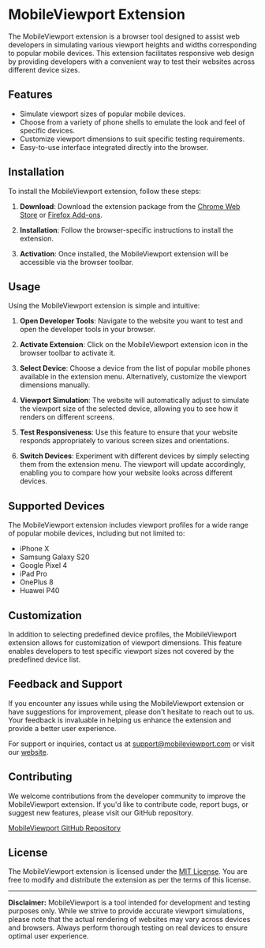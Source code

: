 # MobileViewport Extension

The MobileViewport extension is a browser tool designed to assist web developers in simulating various viewport heights and widths corresponding to popular mobile devices. This extension facilitates responsive web design by providing developers with a convenient way to test their websites across different device sizes.

## Features

- Simulate viewport sizes of popular mobile devices.
- Choose from a variety of phone shells to emulate the look and feel of specific devices.
- Customize viewport dimensions to suit specific testing requirements.
- Easy-to-use interface integrated directly into the browser.

## Installation

To install the MobileViewport extension, follow these steps:

1. **Download**: Download the extension package from the [Chrome Web Store](https://chrome.google.com/webstore/category/extensions) or [Firefox Add-ons](https://addons.mozilla.org/en-US/firefox/).

2. **Installation**: Follow the browser-specific instructions to install the extension.

3. **Activation**: Once installed, the MobileViewport extension will be accessible via the browser toolbar.

## Usage

Using the MobileViewport extension is simple and intuitive:

1. **Open Developer Tools**: Navigate to the website you want to test and open the developer tools in your browser.

2. **Activate Extension**: Click on the MobileViewport extension icon in the browser toolbar to activate it.

3. **Select Device**: Choose a device from the list of popular mobile phones available in the extension menu. Alternatively, customize the viewport dimensions manually.

4. **Viewport Simulation**: The website will automatically adjust to simulate the viewport size of the selected device, allowing you to see how it renders on different screens.

5. **Test Responsiveness**: Use this feature to ensure that your website responds appropriately to various screen sizes and orientations.

6. **Switch Devices**: Experiment with different devices by simply selecting them from the extension menu. The viewport will update accordingly, enabling you to compare how your website looks across different devices.

## Supported Devices

The MobileViewport extension includes viewport profiles for a wide range of popular mobile devices, including but not limited to:

- iPhone X
- Samsung Galaxy S20
- Google Pixel 4
- iPad Pro
- OnePlus 8
- Huawei P40

## Customization

In addition to selecting predefined device profiles, the MobileViewport extension allows for customization of viewport dimensions. This feature enables developers to test specific viewport sizes not covered by the predefined device list.

## Feedback and Support

If you encounter any issues while using the MobileViewport extension or have suggestions for improvement, please don't hesitate to reach out to us. Your feedback is invaluable in helping us enhance the extension and provide a better user experience.

For support or inquiries, contact us at [support@mobileviewport.com](mailto:support@mobileviewport.com) or visit our [website](https://www.mobileviewport.com).

## Contributing

We welcome contributions from the developer community to improve the MobileViewport extension. If you'd like to contribute code, report bugs, or suggest new features, please visit our GitHub repository.

[MobileViewport GitHub Repository](https://github.com/mobileviewport)

## License

The MobileViewport extension is licensed under the [MIT License](https://opensource.org/licenses/MIT). You are free to modify and distribute the extension as per the terms of this license.

---

**Disclaimer:** MobileViewport is a tool intended for development and testing purposes only. While we strive to provide accurate viewport simulations, please note that the actual rendering of websites may vary across devices and browsers. Always perform thorough testing on real devices to ensure optimal user experience.
